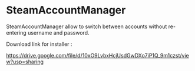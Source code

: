 # SteamAccountManager

SteamAccountManager allow to switch between accounts without re-entering username and password. 

Download link for installer :

https://drive.google.com/file/d/10xO9LvbxHcjUsdGwDXo7iP1Q_9m1czst/view?usp=sharing
